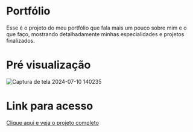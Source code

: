 # Portfólio
Esse é o projeto do meu portfólio que fala mais um pouco sobre mim e o que faço, mostrando detalhadamente minhas especialidades e projetos finalizados.

# Pré visualização
![Captura de tela 2024-07-10 140235](https://github.com/MarivaldoDev/portfolio/assets/126726979/c49138ae-7459-4dc6-ab7c-900dcd78f92f)

# Link para acesso
<a href="https://marivaldo-dev.vercel.app/">Clique aqui e veja o projeto completo<a/>
